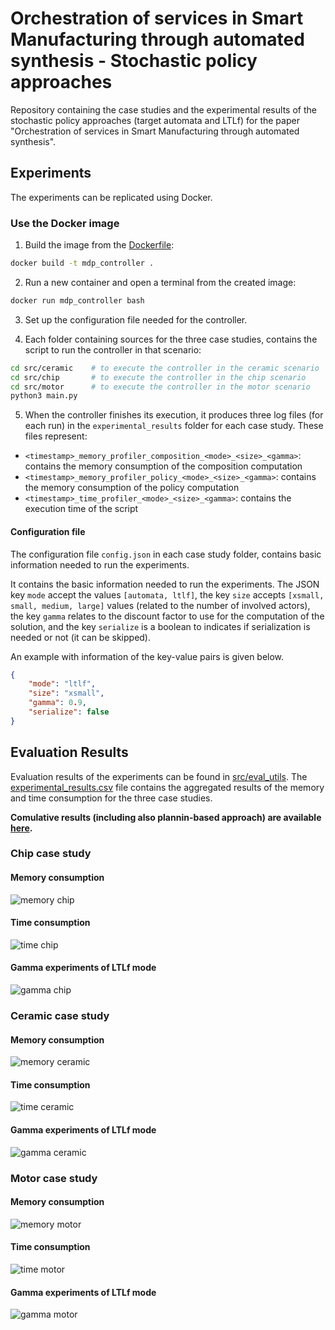 # Orchestration of services in Smart Manufacturing through automated synthesis - Stochastic policy approaches

Repository containing the case studies and the experimental results of the stochastic policy approaches (target automata and LTLf) for the paper "Orchestration of services in Smart Manufacturing through automated synthesis".

## Experiments

The experiments can be replicated using Docker.

### Use the Docker image

1. Build the image from the [Dockerfile](Dockerfile):
  ```sh
  docker build -t mdp_controller .
  ```

2. Run a new container and open a terminal from the created image:
  ```sh
  docker run mdp_controller bash
  ```

3. Set up the configuration file needed for the controller.

4. Each folder containing sources for the three case studies, contains the script to run the controller in that scenario:
  ```sh
  cd src/ceramic    # to execute the controller in the ceramic scenario
  cd src/chip       # to execute the controller in the chip scenario
  cd src/motor      # to execute the controller in the motor scenario
  python3 main.py 
  ```

5. When the controller finishes its execution, it produces three log files (for each run) in the `experimental_results` folder for each case study. These files represent:
- `<timestamp>_memory_profiler_composition_<mode>_<size>_<gamma>`: contains the memory consumption of the composition computation
- `<timestamp>_memory_profiler_policy_<mode>_<size>_<gamma>`: contains the memory consumption of the policy computation
- `<timestamp>_time_profiler_<mode>_<size>_<gamma>`: contains the execution time of the script

#### Configuration file
The configuration file  `config.json` in each case study folder, contains basic information needed to run the experiments. 

It contains the basic information needed to run the experiments. The JSON key ``mode`` accept the values ``[automata, ltlf]``, the key ``size`` accepts ``[xsmall, small, medium, large]`` values (related to the number of involved actors), the key ``gamma`` relates to the discount factor to use for the computation of the solution, and the key ``serialize`` is a boolean to indicates if serialization is needed or not (it can be skipped).

An example with information of the key-value pairs is given below.
```json
{
    "mode": "ltlf",
    "size": "xsmall",
    "gamma": 0.9,
    "serialize": false
}
```

## Evaluation Results

Evaluation results of the experiments can be found in [src/eval_utils](src/eval_utils/). The [experimental_results.csv](src/eval_utils/experimental_results.csv) file contains the aggregated results of the memory and time consumption for the three case studies.

**Comulative results (including also plannin-based approach) are available [here](https://github.com/iaiamomo/TSC-planning-experiments).**


### Chip case study

#### Memory consumption
![memory chip](src/eval_utils/mem_usage_chip.png)

#### Time consumption
![time chip](src/eval_utils/time_consumption_chip.png)

#### Gamma experiments of LTLf mode
![gamma chip](src/eval_utils/time_pol_ltlf_chip.png)


### Ceramic case study

#### Memory consumption
![memory ceramic](src/eval_utils/mem_usage_ceramic.png)

#### Time consumption
![time ceramic](src/eval_utils/time_consumption_ceramic.png)

#### Gamma experiments of LTLf mode
![gamma ceramic](src/eval_utils/time_pol_ltlf_ceramic.png)


### Motor case study

#### Memory consumption
![memory motor](src/eval_utils/mem_usage_motor.png)

#### Time consumption
![time motor](src/eval_utils/time_consumption_motor.png)

#### Gamma experiments of LTLf mode
![gamma motor](src/eval_utils/time_pol_ltlf_motor.png)